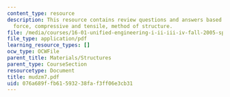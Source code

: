 ```yaml
---
content_type: resource
description: This resource contains review questions and answers based on moment,
  force, compressive and tensile, method of structure.
file: /media/courses/16-01-unified-engineering-i-ii-iii-iv-fall-2005-spring-2006/076a689ffb61593238faf3ff06e3cb31_mudzm7.pdf
file_type: application/pdf
learning_resource_types: []
ocw_type: OCWFile
parent_title: Materials/Structures
parent_type: CourseSection
resourcetype: Document
title: mudzm7.pdf
uid: 076a689f-fb61-5932-38fa-f3ff06e3cb31
---
```

